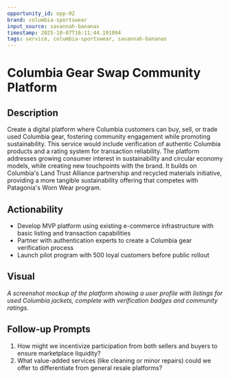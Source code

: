 ```yaml
---
opportunity_id: opp-02
brand: columbia-sportswear
input_source: savannah-bananas
timestamp: 2025-10-07T16:11:44.191094
tags: service, columbia-sportswear, savannah-bananas
---
```


# Columbia Gear Swap Community Platform

## Description

Create a digital platform where Columbia customers can buy, sell, or trade used Columbia gear, fostering community engagement while promoting sustainability. This service would include verification of authentic Columbia products and a rating system for transaction reliability. The platform addresses growing consumer interest in sustainability and circular economy models, while creating new touchpoints with the brand. It builds on Columbia's Land Trust Alliance partnership and recycled materials initiative, providing a more tangible sustainability offering that competes with Patagonia's Worn Wear program.

## Actionability

- Develop MVP platform using existing e-commerce infrastructure with basic listing and transaction capabilities
- Partner with authentication experts to create a Columbia gear verification process
- Launch pilot program with 500 loyal customers before public rollout

## Visual

*A screenshot mockup of the platform showing a user profile with listings for used Columbia jackets, complete with verification badges and community ratings.*

## Follow-up Prompts

1. How might we incentivize participation from both sellers and buyers to ensure marketplace liquidity?
2. What value-added services (like cleaning or minor repairs) could we offer to differentiate from general resale platforms?

